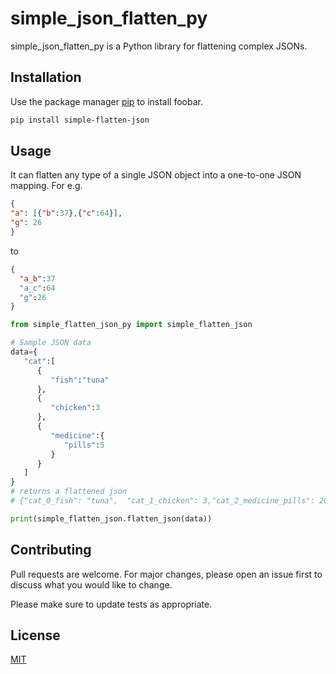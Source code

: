 # simple_json_flatten_py
simple_json_flatten_py is a Python library for flattening complex JSONs.

## Installation

Use the package manager [pip](https://pip.pypa.io/en/stable/) to install foobar.

```bash
pip install simple-flatten-json
```

## Usage
It can flatten any type of a single JSON object into a one-to-one JSON mapping.
For e.g.

```JSON
{
"a": [{"b":37},{"c":64}],
"g": 26
}
```
to

```JSON
{
  "a_b":37
  "a_c":64
  "g":26
}
```

```python
from simple_flatten_json_py import simple_flatten_json

# Sample JSON data
data={
   "cat":[
      {
         "fish":"tuna"
      },
      {
         "chicken":3
      },
      {
         "medicine":{
            "pills":5
         }
      }
   ]
}
# returns a flattened json 
# {"cat_0_fish": "tuna",  "cat_1_chicken": 3,"cat_2_medicine_pills": 20}

print(simple_flatten_json.flatten_json(data))
```

## Contributing

Pull requests are welcome. For major changes, please open an issue first
to discuss what you would like to change.

Please make sure to update tests as appropriate.

## License

[MIT](https://choosealicense.com/licenses/mit/)
